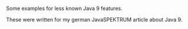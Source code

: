 Some examples for less known Java 9 features.

These were written for my german JavaSPEKTRUM article about Java 9.
